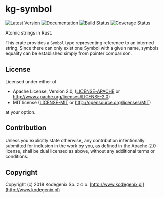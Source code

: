 # kg-symbol

[![Latest Version](https://img.shields.io/crates/v/kg-symbol.svg)](https://crates.io/crates/kg-symbol)
[![Documentation](https://docs.rs/kg-symbol/badge.svg)](https://docs.rs/kg-symbol)
[![Build Status](https://travis-ci.org/Kodegenix/kg-symbol.svg?branch=master)](https://travis-ci.org/Kodegenix/kg-symbol)
[![Coverage Status](https://coveralls.io/repos/github/Kodegenix/kg-symbol/badge.svg?branch=master)](https://coveralls.io/github/Kodegenix/kg-symbol?branch=master)

Atomic strings in Rust.

This crate provides a `Symbol` type representing reference to an interned string. 
Since there can only exist one Symbol with a given name, symbols equality can be established simply from pointer comparison.

## License

Licensed under either of
* Apache License, Version 2.0, ([LICENSE-APACHE](LICENSE-APACHE) or http://www.apache.org/licenses/LICENSE-2.0)
* MIT license ([LICENSE-MIT](LICENSE-MIT) or http://opensource.org/licenses/MIT)

at your option.

## Contribution

Unless you explicitly state otherwise, any contribution intentionally submitted
for inclusion in the work by you, as defined in the Apache-2.0 license, shall be dual licensed as above, without any
additional terms or conditions.

## Copyright

Copyright (c) 2018 Kodegenix Sp. z o.o. [http://www.kodegenix.pl](http://www.kodegenix.pl)
